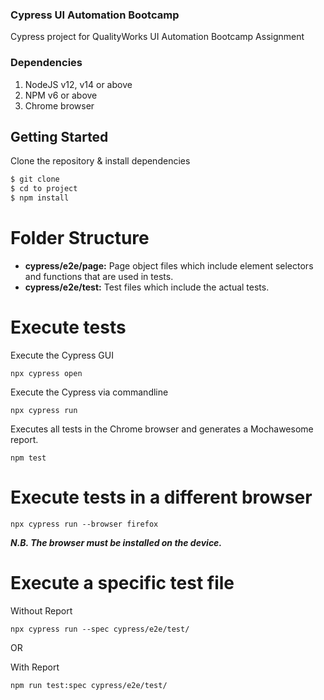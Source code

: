 ### Cypress UI Automation Bootcamp
Cypress project for QualityWorks UI Automation Bootcamp Assignment

### Dependencies
1. NodeJS v12, v14 or above
3. NPM v6 or above
3. Chrome browser

## Getting Started
Clone the repository & install dependencies
```sh
$ git clone 
$ cd to project
$ npm install
```
# Folder Structure
- **cypress/e2e/page:** Page object files which include element selectors and functions that are used in tests.
- **cypress/e2e/test:** Test files which include the actual tests.

# Execute tests
Execute the Cypress GUI

```npx cypress open```

Execute the Cypress via commandline

```npx cypress run```

Executes all tests in the Chrome browser and generates a Mochawesome report.

```npm test``` 

# Execute tests in a different browser
```npx cypress run --browser firefox```

***N.B. The browser must be installed on the device.***

# Execute a specific test file

Without Report

```npx cypress run --spec cypress/e2e/test/```

OR

With Report

```npm run test:spec cypress/e2e/test/```